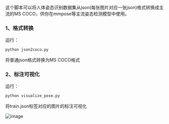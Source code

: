 这个脚本可以将人体姿态识别数据集从json(每张图片对应一张json)格式转换成主流的MS COCO，供你在mmpose等主流姿态检测模型中使用。

### 1、格式转换
运行：
```bash
python json2coco.py
```
将普通json格式转换为MS COCO格式
### 2、标注可视化
运行：
```bash
python visualize_pose.py
```
将train.json标签对应的图片的标注可视化

![image](https://github.com/2369257907/json2coco/assets/67651900/e680a8bf-d06b-408e-9b20-4f6f8738ba79)
